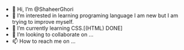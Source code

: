 - 👋 Hi, I’m @ShaheerGhori
- 👀 I’m interested in learning programing language I am new but I am trying to improve myself.
- 🌱 I’m currently learning CSS.[(HTML) DONE]
- 💞️ I’m looking to collaborate on ...
- 📫 How to reach me on ...

<!---
ShaheerGhori/ShaheerGhori is a ✨ special ✨ repository because its `README.md` (this file) appears on your GitHub profile.
You can click the Preview link to take a look at your changes.
--->
